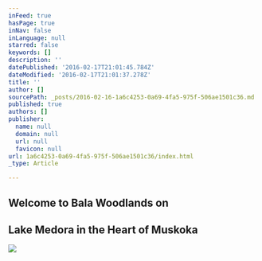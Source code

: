 ```yaml
---
inFeed: true
hasPage: true
inNav: false
inLanguage: null
starred: false
keywords: []
description: ''
datePublished: '2016-02-17T21:01:45.784Z'
dateModified: '2016-02-17T21:01:37.278Z'
title: ''
author: []
sourcePath: _posts/2016-02-16-1a6c4253-0a69-4fa5-975f-506ae1501c36.md
published: true
authors: []
publisher:
  name: null
  domain: null
  url: null
  favicon: null
url: 1a6c4253-0a69-4fa5-975f-506ae1501c36/index.html
_type: Article

---
```

## Welcome to Bala Woodlands on

## Lake Medora in the Heart of Muskoka
![](https://the-grid-user-content.s3-us-west-2.amazonaws.com/7e9325ff-ebe1-4030-923f-f2b667d38a8f.jpg)